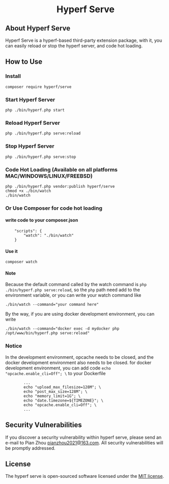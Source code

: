 <h1 align="center" style="text-align:center;">
  Hyperf Serve
</h1>

## About Hyperf Serve

Hyperf Serve is a hyperf-based third-party extension package, with it, you can easily reload or stop the hyperf server, and code hot loading.

## How to Use

### Install 

```
composer require hyperf/serve
```
### Start Hyperf Server
```
php ./bin/hyperf.php start
```
### Reload Hyperf Server
```
php ./bin/hyperf.php serve:reload
```
### Stop Hyperf Server
```
php ./bin/hyperf.php serve:stop
```
### Code Hot Loading (Available on all platforms MAC/WINDOWS/LINUX/FREEBSD)
```
php ./bin/hyperf.php vendor:publish hyperf/serve
chmod +x ./bin/watch
./bin/watch
```
### Or Use Composer for code hot loading
#### write code to your composer.json
```
    "scripts": {
        "watch": "./bin/watch"
    }
```
#### Use it
```
composer watch
```

#### Note
Because the default command called by the watch command is `php ./bin/hyperf.php serve:reload`, so the `php` path need add to the environment variable, or you can write your watch command like 
```
./bin/watch --command="your command here"
```
By the way, if you are using docker development environment, you can write
```
./bin/watch --command="docker exec -d mydocker php /opt/www/bin/hyperf.php serve:reload"
```

### Notice
In the development environment, opcache needs to be closed, and the docker development environment also needs to be closed.
for docker development environment, you can add code `echo "opcache.enable_cli=Off"; \` to your Dockerfile
```
        ...
        echo "upload_max_filesize=128M"; \
        echo "post_max_size=128M"; \
        echo "memory_limit=1G"; \
        echo "date.timezone=${TIMEZONE}"; \
        echo "opcache.enable_cli=Off"; \
        ...
```

## Security Vulnerabilities

If you discover a security vulnerability within hyperf serve, please send an e-mail to Pian Zhou [pianzhou2021@163.com](pianzhou2021@163.com). All security vulnerabilities will be promptly addressed.

## License

The hyperf serve is open-sourced software licensed under the [MIT license](https://opensource.org/licenses/MIT).